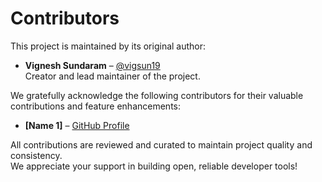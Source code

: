 # Contributors

This project is maintained by its original author:

- **Vignesh Sundaram** – [@vigsun19](https://github.com/vigsun19)  
  Creator and lead maintainer of the project.

We gratefully acknowledge the following contributors for their valuable contributions and feature enhancements:

- **[Name 1]** – [GitHub Profile](https://github.com/username1)

All contributions are reviewed and curated to maintain project quality and consistency.  
We appreciate your support in building open, reliable developer tools!
